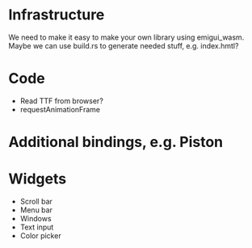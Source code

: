 # Infrastructure
We need to make it easy to make your own library using emigui_wasm.
Maybe we can use build.rs to generate needed stuff, e.g. index.hmtl?

# Code
* Read TTF from browser?
* requestAnimationFrame

# Additional bindings, e.g. Piston

# Widgets
* Scroll bar
* Menu bar
* Windows
* Text input
* Color picker
